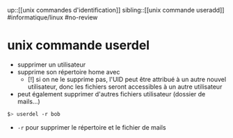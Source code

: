 up::[[unix commandes d'identification]]
sibling::[[unix commande useradd]]
#informatique/linux #no-review 
# unix commande userdel
 - supprimer un utilisateur
 - supprime son répertoire home avec
     - [!] si on ne le supprime pas, l'UID peut être attribué à un autre nouvel utilisateur, donc les fichiers seront accessibles à un autre utilisateur
 - peut également supprimer d'autres fichiers utilisateur (dossier de mails...)

```bash
$> userdel -r bob
```

 - `-r` pour supprimer le répertoire et le fichier de mails